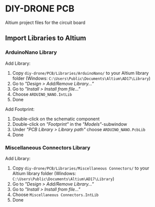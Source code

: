 # DIY-DRONE PCB
Altium project files for the circuit board

## Import Libraries to Altium

### ArduinoNano Library

Add Library:

1. Copy `diy-drone/PCB/Libraries/ArduinoNano/` to your Altium library folder (Windows: `C:\Users\Public\Documents\Altium\AD17\Library`)
2. Go to _"Design > Add/Remove Library..."_
3. Go to _"Install > Install from file..."_
4. Choose `ARDUINO_NANO.IntLib`
5. Done

Add Footprint:

1. Double-click on the schematic component
2. Double-click on _"Footprint"_ in the _"Models"_-subwindow
3. Under _"PCB Library > Library path"_ choose `ARDUINO_NANO.PcbLib`
4. Done

### Miscellaneous Connectors Library

Add Library:

1. Copy `diy-drone/PCB/Libraries/Miscellaneous Connectors/` to your Altium library folder (Windows: `C:\Users\Public\Documents\Altium\AD17\Library`)
2. Go to _"Design > Add/Remove Library..."_
3. Go to _"Install > Install from file..."_
4. Choose `Miscellaneous Connectors.IntLib`
5. Done